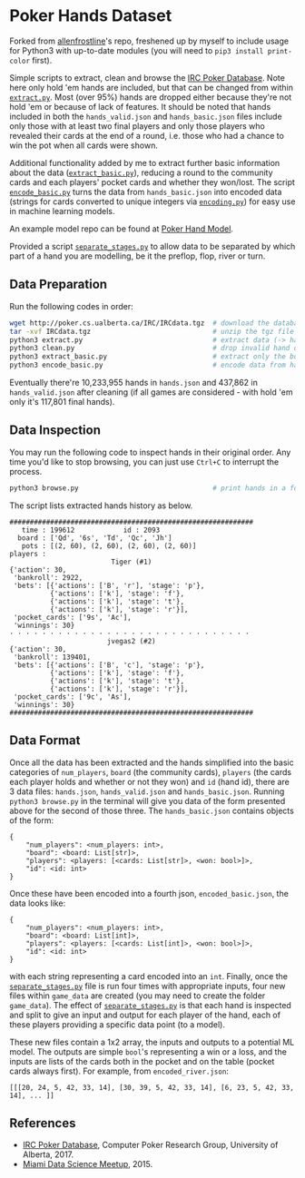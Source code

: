 # Poker Hands Dataset

Forked from [allenfrostline](https://github.com/allenfrostline/PokerHandsDataset)'s repo, freshened up by myself to include usage for Python3 with up-to-date modules (you will need to `pip3 install print-color` first).

Simple scripts to extract, clean and browse the [IRC Poker Database](https://poker.cs.ualberta.ca/irc_poker_database.html). Note here only hold 'em hands are included, but that can be changed from within [`extract.py`](extract.py). Most (over 95%) hands are dropped either because they're not hold 'em or because of lack of features. It should be noted that hands included in both the `hands_valid.json` and `hands_basic.json` files include only those with at least two final players and only those players who revealed their cards at the end of a round, i.e. those who had a chance to win the pot when all cards were shown.

Additional functionality added by me to extract further basic information about the data ([`extract_basic.py`](extract_basic.py)), reducing a round to the community cards and each players' pocket cards and whether they won/lost. The script [`encode_basic.py`](encode_basic.py) turns the data from `hands_basic.json` into encoded data (strings for cards converted to unique integers via [`encoding.py`](encoding.py)) for easy use in machine learning models.

An example model repo can be found at [Poker Hand Model](https://github.com/linuskelsey/PokerHandModel).

Provided a script [`separate_stages.py`](separate_stage.py) to allow data to be separated by which part of a hand you are modelling, be it the preflop, flop, river or turn.

## Data Preparation

Run the following codes in order:

```zsh
wget http://poker.cs.ualberta.ca/IRC/IRCdata.tgz  # download the database (-> IRCdata.tgz)
tar -xvf IRCdata.tgz                              # unzip the tgz file (-> IRCdata)
python3 extract.py                                # extract data (-> hands.json)
python3 clean.py                                  # drop invalid hand data (-> hands_valid.json)
python3 extract_basic.py                          # extract only the board, players' pocket cards and winners (-> hands_basic.json)
python3 encode_basic.py                           # encode data from hands_basic.json into integers for a machine learning model (-> encoded_basic.json)
```

Eventually there're 10,233,955 hands in `hands.json` and 437,862 in `hands_valid.json` after cleaning (if all games are considered - with hold 'em only it's 117,801 final hands).

## Data Inspection

You may run the following code to inspect hands in their original order. Any time you'd like to stop browsing, you can just use `Ctrl+C` to interrupt the process.

```zsh
python3 browse.py                                 # print hands in a formatted way
```

The script lists extracted hands history as below.

    ############################################################
       time : 199612            id : 2093
      board : ['Qd', '6s', 'Td', 'Qc', 'Jh']
       pots : [(2, 60), (2, 60), (2, 60), (2, 60)]
    players : 
                             Tiger (#1)                         
    {'action': 30,
     'bankroll': 2922,
     'bets': [{'actions': ['B', 'r'], 'stage': 'p'},
              {'actions': ['k'], 'stage': 'f'},
              {'actions': ['k'], 'stage': 't'},
              {'actions': ['k'], 'stage': 'r'}],
     'pocket_cards': ['9s', 'Ac'],
     'winnings': 30}
    · · · · · · · · · · · · · · · · · · · · · · · · · · · · · · 
                            jvegas2 (#2)                        
    {'action': 30,
     'bankroll': 139401,
     'bets': [{'actions': ['B', 'c'], 'stage': 'p'},
              {'actions': ['k'], 'stage': 'f'},
              {'actions': ['k'], 'stage': 't'},
              {'actions': ['k'], 'stage': 'r'}],
     'pocket_cards': ['9c', 'As'],
     'winnings': 30}
    ############################################################

## Data Format

Once all the data has been extracted and the hands simplified into the basic categories of `num_players`, `board` (the community cards), `players` (the cards each player holds and whether or not they won) and `id` (hand id), there are 3 data files: `hands.json`, `hands_valid.json` and `hands_basic.json`. Running `python3 browse.py` in the terminal will give you data of the form presented above for the second of those three. The `hands_basic.json` contains objects of the form:

```
{
    "num_players": <num_players: int>,
    "board": <board: List[str]>,
    "players": <players: [<cards: List[str]>, <won: bool>]>,
    "id": <id: int>
}
```

Once these have been encoded into a fourth json, `encoded_basic.json`, the data looks like:

```
{
    "num_players": <num_players: int>,
    "board": <board: List[int]>,
    "players": <players: [<cards: List[int]>, <won: bool>]>,
    "id": <id: int>
}
```

with each string representing a card encoded into an `int`. Finally, once the [`separate_stages.py`](separate_stages.py) file is run four times with appropriate inputs, four new files within `game_data` are created (you may need to create the folder `game_data`). The effect of [`separate_stages.py`](separate_stages.py) is that each hand is inspected and split to give an input and output for each player of the hand, each of these players providing a specific data point (to a model).

These new files contain a 1x2 array, the inputs and outputs to a potential ML model. The outputs are simple `bool`'s representing a win or a loss, and the inputs are lists of the cards both in the pocket and on the table (pocket cards always first). For example, from `encoded_river.json`:

```
[[[20, 24, 5, 42, 33, 14], [30, 39, 5, 42, 33, 14], [6, 23, 5, 42, 33, 14], ... ]]
```

## References

- [IRC Poker Database](http://poker.cs.ualberta.ca/irc_poker_database.html), Computer Poker Research Group, University of Alberta, 2017.
- [Miami Data Science Meetup](https://github.com/dksmith01/MSDM/blob/987836595c73423b89f83b29747956129bec16c2/.ipynb_checkpoints/MDSM%20Project%201%20Poker%20Python%20Wrangling%20Code-checkpoint.ipynb), 2015.
